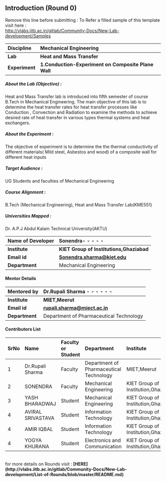 ## Introduction (Round 0)

Remove this line before submitting : To Refer a filled sample of this template visit here : <br> http://vlabs.iitb.ac.in/gitlab/Community-Docs/New-Lab-development/Samples
<br>

<b>Discipline | <b>Mechanical Engineering
:--|:--|
<b> Lab | <b> Heat and Mass Transfer
<b> Experiment|     <b> 1.Conduction-Experiment on Composite Plane Wall

<h5> About the Lab (Objective) : </h5>

Heat and Mass Transfer lab is introduced into fifth semester of course B.Tech in Mechanical Engineering. The main objective of this lab is to determine the heat transfer rates for  heat transfer processes like Conduction , Convection and Radiation to examine the methods to achieve desired rate of heat transfer in various types thermal systems and heat exchangers.

<h5> About the Experiment : </h5>

The objective of experiment is to determine the the thermal conductivity of different materials( Mild steel, Asbestos and wood) of a composite wall for different heat inputs

<h5> Target Audience : </h5>

UG  Students and faculties of Mechanical Engineering

<h5> Course Alignment : </h5>

B.Tech (Mechanical Engineering), Heat and Mass Transfer Lab(KME551)

<h5> Universities Mapped : </h5>

Dr. A.P.J Abdul Kalam Technical University(AKTU)

<b>Name of Developer | <b> Sonendra- - - - -
:--|:--|
<b> Institute | <b> KIET Group of Institutions,Ghaziabad
<b> Email id|     <b> Sonendra.sharma@kiet.edu
<b> Department | Mechanical Engineering

#### Mentor Details

<b>Mentored by | Dr.Rupali Sharma - - - - - -
:--|:--|
<b> Institute | <b> MIET,Meerut
<b> Email id|     <b> rupali.sharma@miect.ac.in
<b> Department |Department of Pharmaceutical Technology

#### Contributors List

SrNo | Name | Faculty or Student | Department| Institute | Email id
:--|:--|:--|:--|:--|:--|
1 | Dr.Rupali Sharma | Faculty | Department of Pharmaceutical Technology | MIET,Meerut | rupali.sharma@miect.ac.in
2 | SONENDRA | Faculty | Mechanical Engineering | KIET Group of Institution,Ghaziabad |Sonendra.sharma@kiet.edu
3 | YASH BHARADWAJ | Student | Mechanical Engineering | KIET Group of Institution,Ghaziabad |bharadwajyash001@gmail.com
4 | AVIRAL SRIVASTAVA | Student | Information Technology | KIET Group of Institution,Ghaziabad |avisrivastava104@gmail.com
4 | AMIR IQBAL | Student | Information Technology | KIET Group of Institution,Ghaziabad |amireripmav786@gmail.com
4 | YOGYA KHURANA | Student | Electronics and Communication | KIET Group of Institution,Ghaziabad |khurana.yogya05@gmail.com
<br>
for more details on Rounds visit : <b> [HERE](http://vlabs.iitb.ac.in/gitlab/Community-Docs/New-Lab-development/List-of-Rounds/blob/master/README.md) </b>
